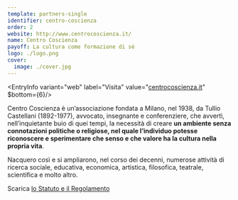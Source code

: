 ```yaml
---
template: partners-single
identifier: centro-coscienza
order: 2
website: http://www.centrocoscienza.it/
name: Centro Coscienza
payoff: La cultura come formazione di sé
logo: ./logo.png
cover:
  image: ./cover.jpg
---
```


<EntryInfo variant="web" label="Visita" value="[centrocoscienza.it](http://www.centrocoscienza.it/)" $bottom={6}/>

<Row>
<Col md={6} $initial>

Centro Coscienza è un’associazione fondata a Milano, nel 1938, da Tullio Castellani (1892-1977), avvocato, insegnante e conferenziere, che avvertì, nell’inquietante buio di quei tempi, la necessità di creare **un ambiente senza connotazioni politiche o religiose, nel quale l’individuo potesse riconoscere e sperimentare che senso e che valore ha la cultura nella propria vita**.

</Col>
<Col md={6}>

Nacquero così e si ampliarono, nel corso dei decenni, numerose attività di ricerca sociale, educativa, economica, artistica, filosofica, teatrale, scientifica e molto altro.

Scarica [lo Statuto e il Regolamento](./Centro_Coscienza-Statuto_e_Regolamento.pdf)

</Col>
</Row>
